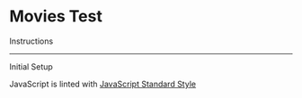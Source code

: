# Movies Test
Instructions
____________

Initial Setup

JavaScript is linted with [JavaScript Standard Style](https://standardjs.com/)
